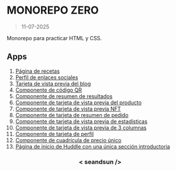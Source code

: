 # MONOREPO ZERO

>11-07-2025

Monorepo para practicar HTML y CSS.

## Apps

1. [Página de recetas](https://seandsun.github.io/monorepo-zero-html-css/01-recipe-page-main/)
2. [Perfil de enlaces sociales](https://seandsun.github.io/monorepo-zero-html-css/02-social-links-profile-main/dist/)
3. [Tarjeta de vista previa del blog](https://seandsun.github.io/monorepo-zero-html-css/03-blog-preview-card-main/)
4. [Componente de código QR](https://seandsun.github.io/monorepo-zero-html-css/04-qr-code-component-main/dist/)
5. [Componente de resumen de resultados](https://seandsun.github.io/monorepo-zero-html-css/05-results-summary-component-main/)
6. [Componente de tarjeta de vista previa del producto](https://seandsun.github.io/monorepo-zero-html-css/06-product-preview-card-component-main/dist/)
7. [Componente de tarjeta de vista previa NFT](https://seandsun.github.io/monorepo-zero-html-css/07-nft-preview-card-component-main/dist/)
8. [Componente de tarjeta de resumen de pedido](https://seandsun.github.io/monorepo-zero-html-css/08-order-summary-card-component-main/dist/)
9. [Componente de tarjeta de vista previa de estadísticas](https://seandsun.github.io/monorepo-zero-html-css/09-stats-preview-card-component-main/dist/)
10. [Componente de tarjeta de vista previa de 3 columnas](https://seandsun.github.io/monorepo-zero-html-css/10-3-column-preview-card-component-main/dist/)
11. [Componente de tarjeta de perfil](https://seandsun.github.io/monorepo-zero-html-css/11-profile-card-component-main/dist/)
12. [Componente de cuadrícula de precio único](https://seandsun.github.io/monorepo-zero-html-css/12-single-price-grid-component-main/dist/)
13. [Página de inicio de Huddle con una única sección introductoria](https://seandsun.github.io/monorepo-zero-html-css/13-huddle-landing-page-with-single-introductory-section-main/dist/)

<h3 align="center">< seandsun /></h3>

